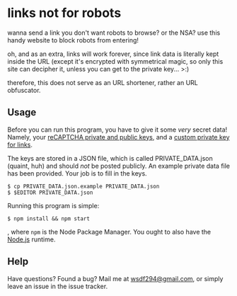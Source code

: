 # links not for robots

wanna send a link you don't want robots to browse? or the NSA? use this handy 
website to block robots from entering!

oh, and as an extra, links will work forever, since link data is literally kept
inside the URL (except it's encrypted with symmetrical magic, so only this site 
can decipher it, unless you can get to the private key... >:)

therefore, this does not serve as an URL shortener, rather an URL obfuscator. 

## Usage

Before you can run this program, you have to give it some _very_ secret data! 
Namely, your [reCAPTCHA private and public keys][re], and a [custom private key for 
links][random].

The keys are stored in a JSON file, which is called PRIVATE_DATA.json (quaint, huh)
and should _not_ be posted publicly. An example private data file has been provided.
Your job is to fill in the keys.

    $ cp PRIVATE_DATA.json.example PRIVATE_DATA.json
    $ $EDITOR PRIVATE_DATA.json

Running this program is simple: 

    $ npm install && npm start

, where `npm` is the Node Package Manager. You ought to also have the 
[Node.js][node] runtime. 

[node]: http://nodejs.org
[re]: https://www.google.com/recaptcha/admin#list
[random]: http://www.random.org/strings/?num=5&len=20&digits=on&upperalpha=on&loweralpha=on&unique=off&format=plain&rnd=new

## Help

Have questions? Found a bug? Mail me at wsdf294@gmail.com, or simply leave an issue 
in the issue tracker.